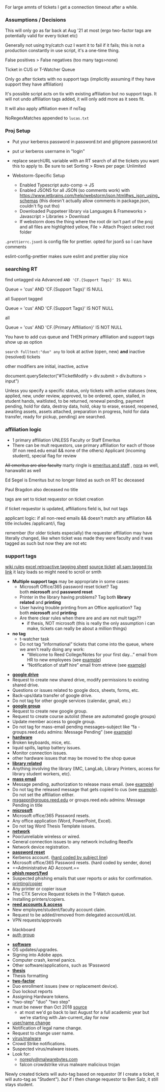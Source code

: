 For large amnts of tickets I get a connection timeout after a while.

### Assumptions / Decisions
This will only go as far back at Aug '21 at most (ergo two-factor tags are potentially valid for every ticket etc)

Generally not using try/catch cuz I want it to fail if it fails; this is not a production constantly in use script, it's a one-time thing.

False positives > False negatives (too many tags>none)

Ticket in CUS or T-Watcher Queue

Only go after tickets with no support tags (implicitly assuming if they have support they have affiliation)

It's possible script acts on tix with existing affiliation but no support tags. It will not undo affiliation tags added, it will only add more as it sees fit.

It will also apply affiliation even if noTag

NoRegexMatches appended to `lucas.txt`

### Proj Setup
* Put your kerberos password in password.txt and gitignore password.txt
* put ur kerberos username in "login"
* replace searchURL variable with an RT search of all the tickets you want this to apply to. Be sure to set Sorting > Rows per page: Unlimited



* Webstorm-Specific Setup
  * Enabled Typescript auto-comp -> JS
  * Enabled JSON5 for all JSON (so comments work) with https://www.jetbrains.com/help/webstorm/json.html#ws_json_using_schemas (this doesn't actually allow comments in package.json, couldn't fig out tho)
  * Downloaded Puppeteer library via Languages & Frameworks > Javascript > Libraries > Download
  * If webstorm does the thing where the root dir isn't part of the proj and all files are highlighted yellow, File > Attach Project select root folder

`.prettierrc.json5` is config file for prettier. opted for json5 so I can have comments

eslint-config-prettier makes sure eslint and prettier play nice

### searching RT
find untagged via Advanced `AND 'CF.{Support Tags}' IS NULL`

Queue = 'cus' AND 'CF.{Support Tags}' IS NULL

all Support tagged

Queue = 'cus' AND 'CF.{Support Tags}' IS NOT NULL

all

Queue = 'cus' AND 'CF.{Primary Affiliation}' IS NOT NULL

You have to add cus queue and THEN primary affiliation and support tags show up as option



`search fulltext:"duo" any` to look at active (open, new) **and** inactive (resolved) tickets

other modifiers are initial, inactive, active

document.querySelector("#TicketModify > div.submit > div.buttons > input")

Unless you specify a specific status, only tickets with active statuses (new, applied, new, under review, approved, to be ordered, open, stalled, in student hands, waitlisted, to be returned, renewal pending, payment pending, hold for data, destroy data, hold, okay to erase, erased, reopened, awaiting assets, assets attached, preparation in progress, hold for data transfer, ready for pickup, pending) are searched.
### affiliation logic
-   1 primary affiliation UNLESS Faculty or Staff Emeritus
-   There can be mult requestors, use primary affiliation for each of those
    (If non reed.edu email && none of the others) Applicant (incoming student), special flag for review

~~All emeritus are also faculty~~ marty ringle is [emeritus and staff](https://help.reed.edu/User/Summary.html?id=2752) , [nora](https://help.reed.edu/User/Summary.html?id=136157) as well, hanawalkt as well

Ed Segel is Emeritus but no longer listed as such on RT bc deceased

Paul Bragdon also deceased no title

tags are set to ticket requestor on ticket creation

if ticket requestor is updated, affiliations field is, but not tags

applicant logic:
if all non-reed emails && doesn't match any affiliation && title includes /applicant/i, flag

remember (for older tickets especially) the requester affiliation may have literally changed, like when ticket was made they were faculty and it was tagged as such but now they are not etc
### support tags
[wiki rules](https://ciswikis.reed.edu/doku.php?id=cus:rt-support-tags)
[excel retroactive tagging sheet](https://docs.google.com/spreadsheets/d/1EfZhidGR3DsxsI__mE9TmgOAjzyiR3LwHd3cO5JwIvA/edit#gid=0) [source ticket](https://help.reed.edu/Ticket/Display.html?id=344164)
[all sam tagged tix link](https://help.reed.edu/Search/Results.html?Format=%27%3Cb%3E%3Ca%20href%3D%22__WebPath__%2FTicket%2FDisplay.html%3Fid%3D__id__%22%3E__id__%3C%2Fa%3E%3C%2Fb%3E%2FTITLE%3A%23%27%2C%0A%27%3Cb%3E%3Ca%20href%3D%22__WebPath__%2FTicket%2FDisplay.html%3Fid%3D__id__%22%3E__Subject__%3C%2Fa%3E%3C%2Fb%3E%2FTITLE%3ASubject%27%2C%0AStatus%2C%0AQueueName%2C%0AOwner%2C%0APriority%2C%0A%27__NEWLINE__%27%2C%0A%27__NBSP__%27%2C%0A%27%3Csmall%3E__Requestors__%3C%2Fsmall%3E%27%2C%0A%27%3Csmall%3E__CreatedRelative__%3C%2Fsmall%3E%27%2C%0A%27%3Csmall%3E__ToldRelative__%3C%2Fsmall%3E%27%2C%0A%27%3Csmall%3E__LastUpdatedRelative__%3C%2Fsmall%3E%27%2C%0A%27%3Csmall%3E__TimeLeft__%3C%2Fsmall%3E%27&Order=ASC%7CASC%7CASC%7CASC&OrderBy=id%7C%7C%7C&Query=Queue%20%3D%20%27cus%27%20AND%20Created%20%3C%20%272022-03-01%27%20AND%20Created%20%3E%20%272022-01-31%27%20AND%20id%20%3C%20337918&RowsPerPage=0&SavedChartSearchId=new&SavedSearchId=new) it lazy loads so might need to scroll or smth
* **Multiple support tags** may be appropriate in some cases:
  -   Microsoft Office/365 password reset ticket? Tag both **microsoft** and **password reset**
  -   Printer in the library having problems? Tag both **library related** and **printing**
  -   User having trouble printing from an Office application? Tag both **microsoft** and **printing**
  * Are there clear rules when there are and are not mult tags??
    * if thesis, NOT microsoft (this is really the only assumption i can make, tickets can really be about a million things)
* **no tag**
  * t-watcher task
  * Do not tag “informational” tickets that come into the queue, where we aren't really doing any work:
    -   “Welcome to Reed College/Notes for your first day…” email from HR to new employees (see [example](https://help.reed.edu/Ticket/Display.html?id=344322 "https://help.reed.edu/Ticket/Display.html?id=344322"))
    -   “Notification of staff hire” email from etrieve (see [example](https://help.reed.edu/Ticket/Display.html?id=343836 "https://help.reed.edu/Ticket/Display.html?id=343836"))
-   [**google drive**](https://help.reed.edu/Search/Results.html?Format=%27%3Cb%3E%3Ca%20href%3D%22__WebPath__%2FTicket%2FDisplay.html%3Fid%3D__id__%22%3E__id__%3C%2Fa%3E%3C%2Fb%3E%2FTITLE%3A%23%27%2C%0A%27%3Cb%3E%3Ca%20href%3D%22__WebPath__%2FTicket%2FDisplay.html%3Fid%3D__id__%22%3E__Subject__%3C%2Fa%3E%3C%2Fb%3E%2FTITLE%3ASubject%27%2C%0AStatus%2C%0AQueueName%2C%0AOwner%2C%0APriority%2C%0A%27__NEWLINE__%27%2C%0A%27__NBSP__%27%2C%0A%27%3Csmall%3E__Requestors__%3C%2Fsmall%3E%27%2C%0A%27%3Csmall%3E__CreatedRelative__%3C%2Fsmall%3E%27%2C%0A%27%3Csmall%3E__ToldRelative__%3C%2Fsmall%3E%27%2C%0A%27%3Csmall%3E__LastUpdatedRelative__%3C%2Fsmall%3E%27%2C%0A%27%3Csmall%3E__TimeLeft__%3C%2Fsmall%3E%27&Order=ASC%7CASC%7CASC%7CASC&OrderBy=id%7C%7C%7C&Query=Queue%20%3D%20%27cus%27%20AND%20%27CF.%7BSupport%20Tags%7D%27%20LIKE%20%27google%20drive%27&RowsPerPage=50&SavedChartSearchId=new&SavedSearchId=new)
  -   Request to create new shared drive, modify permissions to existing shared drive.
  -   Questions or issues related to google docs, sheets, forms, etc.
  -   Back-ups/data transfer of google drive.
  -   Do not tag for other google services (calendar, gmail, etc.)
-   [**google group**](https://help.reed.edu/Search/Results.html?Format=%27%3Cb%3E%3Ca%20href%3D%22__WebPath__%2FTicket%2FDisplay.html%3Fid%3D__id__%22%3E__id__%3C%2Fa%3E%3C%2Fb%3E%2FTITLE%3A%23%27%2C%0A%27%3Cb%3E%3Ca%20href%3D%22__WebPath__%2FTicket%2FDisplay.html%3Fid%3D__id__%22%3E__Subject__%3C%2Fa%3E%3C%2Fb%3E%2FTITLE%3ASubject%27%2C%0AStatus%2C%0AQueueName%2C%0AOwner%2C%0APriority%2C%0A%27__NEWLINE__%27%2C%0A%27__NBSP__%27%2C%0A%27%3Csmall%3E__Requestors__%3C%2Fsmall%3E%27%2C%0A%27%3Csmall%3E__CreatedRelative__%3C%2Fsmall%3E%27%2C%0A%27%3Csmall%3E__ToldRelative__%3C%2Fsmall%3E%27%2C%0A%27%3Csmall%3E__LastUpdatedRelative__%3C%2Fsmall%3E%27%2C%0A%27%3Csmall%3E__TimeLeft__%3C%2Fsmall%3E%27&Order=ASC%7CASC%7CASC%7CASC&OrderBy=id%7C%7C%7C&Query=Queue%20%3D%20%27cus%27%20AND%20%27CF.%7BSupport%20Tags%7D%27%20LIKE%20%27google%20group%27&RowsPerPage=50&SavedChartSearchId=new&SavedSearchId=new)
  -   Request to create new google group.
  -   Request to create course autolist (these are automated google groups)
  -   Update member access to google group.
  -   Do not tag for mass-email pending messages–subject like “fa - groups.reed.edu admins: Message Pending” (see [example](https://help.reed.edu/Ticket/Display.html?id=344110 "https://help.reed.edu/Ticket/Display.html?id=344110"))
-   [**hardware**](https://help.reed.edu/Search/Results.html?Format=%27%3Cb%3E%3Ca%20href%3D%22__WebPath__%2FTicket%2FDisplay.html%3Fid%3D__id__%22%3E__id__%3C%2Fa%3E%3C%2Fb%3E%2FTITLE%3A%23%27%2C%0A%27%3Cb%3E%3Ca%20href%3D%22__WebPath__%2FTicket%2FDisplay.html%3Fid%3D__id__%22%3E__Subject__%3C%2Fa%3E%3C%2Fb%3E%2FTITLE%3ASubject%27%2C%0AStatus%2C%0AQueueName%2C%0AOwner%2C%0APriority%2C%0A%27__NEWLINE__%27%2C%0A%27__NBSP__%27%2C%0A%27%3Csmall%3E__Requestors__%3C%2Fsmall%3E%27%2C%0A%27%3Csmall%3E__CreatedRelative__%3C%2Fsmall%3E%27%2C%0A%27%3Csmall%3E__ToldRelative__%3C%2Fsmall%3E%27%2C%0A%27%3Csmall%3E__LastUpdatedRelative__%3C%2Fsmall%3E%27%2C%0A%27%3Csmall%3E__TimeLeft__%3C%2Fsmall%3E%27&Order=ASC%7CASC%7CASC%7CASC&OrderBy=id%7C%7C%7C&Query=Queue%20%3D%20%27cus%27%20AND%20%27CF.%7BSupport%20Tags%7D%27%20LIKE%20%27hardware%27&RowsPerPage=50&SavedChartSearchId=new&SavedSearchId=new)
  -   Broken keyboards, mice, etc.
  -   liquid spills, laptop battery issues.
  -   Monitor connection issues.
  -   other hardware issues that may be moved to the shop queue
-   [**library related**](https://help.reed.edu/Search/Results.html?Format=%27%3Cb%3E%3Ca%20href%3D%22__WebPath__%2FTicket%2FDisplay.html%3Fid%3D__id__%22%3E__id__%3C%2Fa%3E%3C%2Fb%3E%2FTITLE%3A%23%27%2C%0A%27%3Cb%3E%3Ca%20href%3D%22__WebPath__%2FTicket%2FDisplay.html%3Fid%3D__id__%22%3E__Subject__%3C%2Fa%3E%3C%2Fb%3E%2FTITLE%3ASubject%27%2C%0AStatus%2C%0AQueueName%2C%0AOwner%2C%0APriority%2C%0A%27__NEWLINE__%27%2C%0A%27__NBSP__%27%2C%0A%27%3Csmall%3E__Requestors__%3C%2Fsmall%3E%27%2C%0A%27%3Csmall%3E__CreatedRelative__%3C%2Fsmall%3E%27%2C%0A%27%3Csmall%3E__ToldRelative__%3C%2Fsmall%3E%27%2C%0A%27%3Csmall%3E__LastUpdatedRelative__%3C%2Fsmall%3E%27%2C%0A%27%3Csmall%3E__TimeLeft__%3C%2Fsmall%3E%27&Order=ASC%7CASC%7CASC%7CASC&OrderBy=id%7C%7C%7C&Query=Queue%20%3D%20%27cus%27%20AND%20%27CF.%7BSupport%20Tags%7D%27%20LIKE%20%27library%20related%27&RowsPerPage=50&SavedChartSearchId=new&SavedSearchId=new)
  -   Anything involving the library (IMC, LangLab, Library Printers, access for library student workers, etc).
-   [**mass email**](https://help.reed.edu/Search/Results.html?Format=%27%3Cb%3E%3Ca%20href%3D%22__WebPath__%2FTicket%2FDisplay.html%3Fid%3D__id__%22%3E__id__%3C%2Fa%3E%3C%2Fb%3E%2FTITLE%3A%23%27%2C%0A%27%3Cb%3E%3Ca%20href%3D%22__WebPath__%2FTicket%2FDisplay.html%3Fid%3D__id__%22%3E__Subject__%3C%2Fa%3E%3C%2Fb%3E%2FTITLE%3ASubject%27%2C%0AStatus%2C%0AQueueName%2C%0AOwner%2C%0APriority%2C%0A%27__NEWLINE__%27%2C%0A%27__NBSP__%27%2C%0A%27%3Csmall%3E__Requestors__%3C%2Fsmall%3E%27%2C%0A%27%3Csmall%3E__CreatedRelative__%3C%2Fsmall%3E%27%2C%0A%27%3Csmall%3E__ToldRelative__%3C%2Fsmall%3E%27%2C%0A%27%3Csmall%3E__LastUpdatedRelative__%3C%2Fsmall%3E%27%2C%0A%27%3Csmall%3E__TimeLeft__%3C%2Fsmall%3E%27&Order=ASC%7CASC%7CASC%7CASC&OrderBy=id%7C%7C%7C&Query=Queue%20%3D%20%27cus%27%20AND%20%27CF.%7BSupport%20Tags%7D%27%20LIKE%20%27mass%20email%27&RowsPerPage=50&SavedChartSearchId=new&SavedSearchId=new)
  -   Message pending, authorization to release mass email. (see [example](https://help.reed.edu/Ticket/Display.html?id=344302 "https://help.reed.edu/Ticket/Display.html?id=344302"))
  -   Do not tag the released message that gets copied to cus (see [example](https://help.reed.edu/Ticket/Display.html?id=344046 "https://help.reed.edu/Ticket/Display.html?id=344046")). Do not set the affiliation either.
  - msgappr@groups.reed.edu or  groups.reed.edu admins: Message Pending in title
-   [**microsoft**](https://help.reed.edu/Search/Results.html?Format=%27%3Cb%3E%3Ca%20href%3D%22__WebPath__%2FTicket%2FDisplay.html%3Fid%3D__id__%22%3E__id__%3C%2Fa%3E%3C%2Fb%3E%2FTITLE%3A%23%27%2C%0A%27%3Cb%3E%3Ca%20href%3D%22__WebPath__%2FTicket%2FDisplay.html%3Fid%3D__id__%22%3E__Subject__%3C%2Fa%3E%3C%2Fb%3E%2FTITLE%3ASubject%27%2C%0AStatus%2C%0AQueueName%2C%0AOwner%2C%0APriority%2C%0A%27__NEWLINE__%27%2C%0A%27__NBSP__%27%2C%0A%27%3Csmall%3E__Requestors__%3C%2Fsmall%3E%27%2C%0A%27%3Csmall%3E__CreatedRelative__%3C%2Fsmall%3E%27%2C%0A%27%3Csmall%3E__ToldRelative__%3C%2Fsmall%3E%27%2C%0A%27%3Csmall%3E__LastUpdatedRelative__%3C%2Fsmall%3E%27%2C%0A%27%3Csmall%3E__TimeLeft__%3C%2Fsmall%3E%27&Order=ASC%7CASC%7CASC%7CASC&OrderBy=id%7C%7C%7C&Query=Queue%20%3D%20%27cus%27%20AND%20%27CF.%7BSupport%20Tags%7D%27%20LIKE%20%27microsoft%27&RowsPerPage=50&SavedChartSearchId=new&SavedSearchId=new)
  -   Microsoft office/365 Password resets.
  -   Any office application (Word, PowerPoint, Excel).
  -   Do not tag Word Thesis Template issues.
-   [**network**](https://help.reed.edu/Search/Results.html?Format=%27%3Cb%3E%3Ca%20href%3D%22__WebPath__%2FTicket%2FDisplay.html%3Fid%3D__id__%22%3E__id__%3C%2Fa%3E%3C%2Fb%3E%2FTITLE%3A%23%27%2C%0A%27%3Cb%3E%3Ca%20href%3D%22__WebPath__%2FTicket%2FDisplay.html%3Fid%3D__id__%22%3E__Subject__%3C%2Fa%3E%3C%2Fb%3E%2FTITLE%3ASubject%27%2C%0AStatus%2C%0AQueueName%2C%0AOwner%2C%0APriority%2C%0A%27__NEWLINE__%27%2C%0A%27__NBSP__%27%2C%0A%27%3Csmall%3E__Requestors__%3C%2Fsmall%3E%27%2C%0A%27%3Csmall%3E__CreatedRelative__%3C%2Fsmall%3E%27%2C%0A%27%3Csmall%3E__ToldRelative__%3C%2Fsmall%3E%27%2C%0A%27%3Csmall%3E__LastUpdatedRelative__%3C%2Fsmall%3E%27%2C%0A%27%3Csmall%3E__TimeLeft__%3C%2Fsmall%3E%27&Order=ASC%7CASC%7CASC%7CASC&OrderBy=id%7C%7C%7C&Query=Queue%20%3D%20%27cus%27%20AND%20%27CF.%7BSupport%20Tags%7D%27%20LIKE%20%27network%27&RowsPerPage=50&SavedChartSearchId=new&SavedSearchId=new)
  -   Poor/unreliable wireless or wired.
  -   General connection issues to any network including Reed1x
  -   Network device registration.
-   [**password reset**](https://help.reed.edu/Search/Results.html?Format=%27%3Cb%3E%3Ca%20href%3D%22__WebPath__%2FTicket%2FDisplay.html%3Fid%3D__id__%22%3E__id__%3C%2Fa%3E%3C%2Fb%3E%2FTITLE%3A%23%27%2C%0A%27%3Cb%3E%3Ca%20href%3D%22__WebPath__%2FTicket%2FDisplay.html%3Fid%3D__id__%22%3E__Subject__%3C%2Fa%3E%3C%2Fb%3E%2FTITLE%3ASubject%27%2C%0AStatus%2C%0AQueueName%2C%0AOwner%2C%0APriority%2C%0A%27__NEWLINE__%27%2C%0A%27__NBSP__%27%2C%0A%27%3Csmall%3E__Requestors__%3C%2Fsmall%3E%27%2C%0A%27%3Csmall%3E__CreatedRelative__%3C%2Fsmall%3E%27%2C%0A%27%3Csmall%3E__ToldRelative__%3C%2Fsmall%3E%27%2C%0A%27%3Csmall%3E__LastUpdatedRelative__%3C%2Fsmall%3E%27%2C%0A%27%3Csmall%3E__TimeLeft__%3C%2Fsmall%3E%27&Order=ASC%7CASC%7CASC%7CASC&OrderBy=id%7C%7C%7C&Query=Queue%20%3D%20%27cus%27%20AND%20%27CF.%7BSupport%20Tags%7D%27%20LIKE%20%27password%20reset%27&RowsPerPage=50&SavedChartSearchId=new&SavedSearchId=new)
  -   Kerberos account. ([hard coded by subject line](https://help.reed.edu/Ticket/Display.html?id=344626))
  -   Microsoft office/365 Password resets. (hard coded by sender, done)
  -   ==Administrative AD Account.==
-   [**phish report/fwd**](https://help.reed.edu/Search/Results.html?Format=%27%3Cb%3E%3Ca%20href%3D%22__WebPath__%2FTicket%2FDisplay.html%3Fid%3D__id__%22%3E__id__%3C%2Fa%3E%3C%2Fb%3E%2FTITLE%3A%23%27%2C%0A%27%3Cb%3E%3Ca%20href%3D%22__WebPath__%2FTicket%2FDisplay.html%3Fid%3D__id__%22%3E__Subject__%3C%2Fa%3E%3C%2Fb%3E%2FTITLE%3ASubject%27%2C%0AStatus%2C%0AQueueName%2C%0AOwner%2C%0APriority%2C%0A%27__NEWLINE__%27%2C%0A%27__NBSP__%27%2C%0A%27%3Csmall%3E__Requestors__%3C%2Fsmall%3E%27%2C%0A%27%3Csmall%3E__CreatedRelative__%3C%2Fsmall%3E%27%2C%0A%27%3Csmall%3E__ToldRelative__%3C%2Fsmall%3E%27%2C%0A%27%3Csmall%3E__LastUpdatedRelative__%3C%2Fsmall%3E%27%2C%0A%27%3Csmall%3E__TimeLeft__%3C%2Fsmall%3E%27&Order=ASC%7CASC%7CASC%7CASC&OrderBy=id%7C%7C%7C&Query=Queue%20%3D%20%27cus%27%20AND%20%27CF.%7BSupport%20Tags%7D%27%20LIKE%20%27phish%20report%2Ffwd%27&RowsPerPage=50&SavedChartSearchId=new&SavedSearchId=new)
  -   Suspected phishing emails that user reports or asks for confirmation.
-   [printing/copier](<https://help.reed.edu/Search/Results.html?Format=%27%3Cb%3E%3Ca%20href%3D%22__WebPath__%2FTicket%2FDisplay.html%3Fid%3D__id__%22%3E__id__%3C%2Fa%3E%3C%2Fb%3E%2FTITLE%3A%23%27%2C%0A%27%3Cb%3E%3Ca%20href%3D%22__WebPath__%2FTicket%2FDisplay.html%3Fid%3D__id__%22%3E__Subject__%3C%2Fa%3E%3C%2Fb%3E%2FTITLE%3ASubject%27%2C%0AStatus%2C%0AQueueName%2C%0AOwner%2C%0APriority%2C%0A%27__NEWLINE__%27%2C%0A%27__NBSP__%27%2C%0A%27%3Csmall%3E__Requestors__%3C%2Fsmall%3E%27%2C%0A%27%3Csmall%3E__CreatedRelative__%3C%2Fsmall%3E%27%2C%0A%27%3Csmall%3E__ToldRelative__%3C%2Fsmall%3E%27%2C%0A%27%3Csmall%3E__LastUpdatedRelative__%3C%2Fsmall%3E%27%2C%0A%27%3Csmall%3E__TimeLeft__%3C%2Fsmall%3E%27&Order=ASC%7CASC%7CASC%7CASC&OrderBy=id%7C%7C%7C&Query=(%20Queue%20%3D%20%27cus%27%20OR%20Queue%20%3D%20%27twatch%27%20)%20AND%20%27CF.%7BSupport%20Tags%7D%27%20LIKE%20%27printers%2Fcopiers%27&RowsPerPage=50&SavedChartSearchId=new&SavedSearchId=new>)
  -   Any printer or copier issue
  -   The CTX Service Request tickets in the T-Watch queue.
  -   Installing printers/copiers.
-   [**reed accounts & access**](<https://help.reed.edu/Search/Results.html?Format=%27%3Cb%3E%3Ca%20href%3D%22__WebPath__%2FTicket%2FDisplay.html%3Fid%3D__id__%22%3E__id__%3C%2Fa%3E%3C%2Fb%3E%2FTITLE%3A%23%27%2C%0A%27%3Cb%3E%3Ca%20href%3D%22__WebPath__%2FTicket%2FDisplay.html%3Fid%3D__id__%22%3E__Subject__%3C%2Fa%3E%3C%2Fb%3E%2FTITLE%3ASubject%27%2C%0AStatus%2C%0AQueueName%2C%0AOwner%2C%0APriority%2C%0A%27__NEWLINE__%27%2C%0A%27__NBSP__%27%2C%0A%27%3Csmall%3E__Requestors__%3C%2Fsmall%3E%27%2C%0A%27%3Csmall%3E__CreatedRelative__%3C%2Fsmall%3E%27%2C%0A%27%3Csmall%3E__ToldRelative__%3C%2Fsmall%3E%27%2C%0A%27%3Csmall%3E__LastUpdatedRelative__%3C%2Fsmall%3E%27%2C%0A%27%3Csmall%3E__TimeLeft__%3C%2Fsmall%3E%27&Order=ASC%7CASC%7CASC%7CASC&OrderBy=id%7C%7C%7C&Query=(%20Queue%20%3D%20%27cus%27%20OR%20Queue%20%3D%20%27twatch%27%20)%20AND%20%27CF.%7BSupport%20Tags%7D%27%20LIKE%20%27reed%20accounts%20%26%20access%27&RowsPerPage=50&SavedChartSearchId=new&SavedSearchId=new>)
  -   New employee/student/faculty account claim.
  -   Request to be added/removed from delegated account/dList.
  -   VPN requests/approvals
  * blackboard
  * [auth group](https://help.reed.edu/Ticket/Display.html?id=336699)
-   [**software**](<https://help.reed.edu/Search/Results.html?Format=%27%3Cb%3E%3Ca%20href%3D%22__WebPath__%2FTicket%2FDisplay.html%3Fid%3D__id__%22%3E__id__%3C%2Fa%3E%3C%2Fb%3E%2FTITLE%3A%23%27%2C%0A%27%3Cb%3E%3Ca%20href%3D%22__WebPath__%2FTicket%2FDisplay.html%3Fid%3D__id__%22%3E__Subject__%3C%2Fa%3E%3C%2Fb%3E%2FTITLE%3ASubject%27%2C%0AStatus%2C%0AQueueName%2C%0AOwner%2C%0APriority%2C%0A%27__NEWLINE__%27%2C%0A%27__NBSP__%27%2C%0A%27%3Csmall%3E__Requestors__%3C%2Fsmall%3E%27%2C%0A%27%3Csmall%3E__CreatedRelative__%3C%2Fsmall%3E%27%2C%0A%27%3Csmall%3E__ToldRelative__%3C%2Fsmall%3E%27%2C%0A%27%3Csmall%3E__LastUpdatedRelative__%3C%2Fsmall%3E%27%2C%0A%27%3Csmall%3E__TimeLeft__%3C%2Fsmall%3E%27&Order=ASC%7CASC%7CASC%7CASC&OrderBy=id%7C%7C%7C&Query=(%20Queue%20%3D%20%27cus%27%20OR%20Queue%20%3D%20%27twatch%27%20)%20AND%20%27CF.%7BSupport%20Tags%7D%27%20LIKE%20%27software%27&RowsPerPage=50&SavedChartSearchId=new&SavedSearchId=new>)
  -   OS updates/upgrades.
  -   Signing into Adobe apps.
  -   Computer crash, kernel panics.
  -   Other software/applications, such as 1Password
-   [**thesis**](<https://help.reed.edu/Search/Results.html?Format=%27%3Cb%3E%3Ca%20href%3D%22__WebPath__%2FTicket%2FDisplay.html%3Fid%3D__id__%22%3E__id__%3C%2Fa%3E%3C%2Fb%3E%2FTITLE%3A%23%27%2C%0A%27%3Cb%3E%3Ca%20href%3D%22__WebPath__%2FTicket%2FDisplay.html%3Fid%3D__id__%22%3E__Subject__%3C%2Fa%3E%3C%2Fb%3E%2FTITLE%3ASubject%27%2C%0AStatus%2C%0AQueueName%2C%0AOwner%2C%0APriority%2C%0A%27__NEWLINE__%27%2C%0A%27__NBSP__%27%2C%0A%27%3Csmall%3E__Requestors__%3C%2Fsmall%3E%27%2C%0A%27%3Csmall%3E__CreatedRelative__%3C%2Fsmall%3E%27%2C%0A%27%3Csmall%3E__ToldRelative__%3C%2Fsmall%3E%27%2C%0A%27%3Csmall%3E__LastUpdatedRelative__%3C%2Fsmall%3E%27%2C%0A%27%3Csmall%3E__TimeLeft__%3C%2Fsmall%3E%27&Order=ASC%7CASC%7CASC%7CASC&OrderBy=id%7C%7C%7C&Query=(%20Queue%20%3D%20%27cus%27%20OR%20Queue%20%3D%20%27twatch%27%20)%20AND%20%27CF.%7BSupport%20Tags%7D%27%20LIKE%20%27thesis%27&RowsPerPage=50&SavedChartSearchId=new&SavedSearchId=new>)
  -   Thesis formatting
-   [**two-factor**](<https://help.reed.edu/Search/Results.html?Format=%27%3Cb%3E%3Ca%20href%3D%22__WebPath__%2FTicket%2FDisplay.html%3Fid%3D__id__%22%3E__id__%3C%2Fa%3E%3C%2Fb%3E%2FTITLE%3A%23%27%2C%0A%27%3Cb%3E%3Ca%20href%3D%22__WebPath__%2FTicket%2FDisplay.html%3Fid%3D__id__%22%3E__Subject__%3C%2Fa%3E%3C%2Fb%3E%2FTITLE%3ASubject%27%2C%0AStatus%2C%0AQueueName%2C%0AOwner%2C%0APriority%2C%0A%27__NEWLINE__%27%2C%0A%27__NBSP__%27%2C%0A%27%3Csmall%3E__Requestors__%3C%2Fsmall%3E%27%2C%0A%27%3Csmall%3E__CreatedRelative__%3C%2Fsmall%3E%27%2C%0A%27%3Csmall%3E__ToldRelative__%3C%2Fsmall%3E%27%2C%0A%27%3Csmall%3E__LastUpdatedRelative__%3C%2Fsmall%3E%27%2C%0A%27%3Csmall%3E__TimeLeft__%3C%2Fsmall%3E%27&Order=ASC%7CASC%7CASC%7CASC&OrderBy=id%7C%7C%7C&Query=(%20Queue%20%3D%20%27cus%27%20OR%20Queue%20%3D%20%27twatch%27%20)%20AND%20%27CF.%7BSupport%20Tags%7D%27%20LIKE%20%27two-factor%27&RowsPerPage=50&SavedChartSearchId=new&SavedSearchId=new>)
  -   Duo enrollment issues (new or replacement device).
  -   Duo lockout reports
  -   Assigning Hardware tokens.
  - "two-step" "duo" "two step"
  - must be newer than Oct 2018 [source](https://help.reed.edu/Ticket/Display.html?id=231671)
    - at most we'd go back to last August for a full academic year but we're starting with Jan-current_day for now
-   [user/name change](<https://help.reed.edu/Search/Results.html?Format=%27%3Cb%3E%3Ca%20href%3D%22__WebPath__%2FTicket%2FDisplay.html%3Fid%3D__id__%22%3E__id__%3C%2Fa%3E%3C%2Fb%3E%2FTITLE%3A%23%27%2C%0A%27%3Cb%3E%3Ca%20href%3D%22__WebPath__%2FTicket%2FDisplay.html%3Fid%3D__id__%22%3E__Subject__%3C%2Fa%3E%3C%2Fb%3E%2FTITLE%3ASubject%27%2C%0AStatus%2C%0AQueueName%2C%0AOwner%2C%0APriority%2C%0A%27__NEWLINE__%27%2C%0A%27__NBSP__%27%2C%0A%27%3Csmall%3E__Requestors__%3C%2Fsmall%3E%27%2C%0A%27%3Csmall%3E__CreatedRelative__%3C%2Fsmall%3E%27%2C%0A%27%3Csmall%3E__ToldRelative__%3C%2Fsmall%3E%27%2C%0A%27%3Csmall%3E__LastUpdatedRelative__%3C%2Fsmall%3E%27%2C%0A%27%3Csmall%3E__TimeLeft__%3C%2Fsmall%3E%27&Order=ASC%7CASC%7CASC%7CASC&OrderBy=id%7C%7C%7C&Query=(%20Queue%20%3D%20%27cus%27%20OR%20Queue%20%3D%20%27twatch%27%20)%20AND%20%27CF.%7BSupport%20Tags%7D%27%20LIKE%20%27user%2Fname%20change%27&RowsPerPage=50&SavedChartSearchId=new&SavedSearchId=new>)
  -   Notification of legal name change.
  -   Request to change user name.
-   [virus/malware](<https://help.reed.edu/Search/Results.html?Format=%27%3Cb%3E%3Ca%20href%3D%22__WebPath__%2FTicket%2FDisplay.html%3Fid%3D__id__%22%3E__id__%3C%2Fa%3E%3C%2Fb%3E%2FTITLE%3A%23%27%2C%0A%27%3Cb%3E%3Ca%20href%3D%22__WebPath__%2FTicket%2FDisplay.html%3Fid%3D__id__%22%3E__Subject__%3C%2Fa%3E%3C%2Fb%3E%2FTITLE%3ASubject%27%2C%0AStatus%2C%0AQueueName%2C%0AOwner%2C%0APriority%2C%0A%27__NEWLINE__%27%2C%0A%27__NBSP__%27%2C%0A%27%3Csmall%3E__Requestors__%3C%2Fsmall%3E%27%2C%0A%27%3Csmall%3E__CreatedRelative__%3C%2Fsmall%3E%27%2C%0A%27%3Csmall%3E__ToldRelative__%3C%2Fsmall%3E%27%2C%0A%27%3Csmall%3E__LastUpdatedRelative__%3C%2Fsmall%3E%27%2C%0A%27%3Csmall%3E__TimeLeft__%3C%2Fsmall%3E%27&Order=ASC%7CASC%7CASC%7CASC&OrderBy=id%7C%7C%7C&Query=(%20Queue%20%3D%20%27cus%27%20OR%20Queue%20%3D%20%27twatch%27%20)%20AND%20%27CF.%7BSupport%20Tags%7D%27%20LIKE%20%27virus%2Fmalware%27&RowsPerPage=50&SavedChartSearchId=new&SavedSearchId=new>)
  -   Crowd Strike notifications.
  -   Suspected virus/malware issues.
  - Look for:
    - noreply@malwarebytes.com
    - falcon crowdstrike virus malware malicious trojan




Newly created tickets will auto-tag based on requestor (If I create a ticket, it will auto-tag as "Student"). *but* if i then change requestor to Ben Salz, it still stays student.